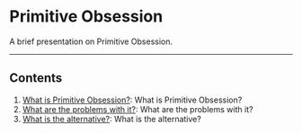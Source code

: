 <!-- .slide: data-background="#E6F7FF" -->

# Primitive Obsession <!-- .element: class="r-fit-text" -->

A brief presentation on Primitive Obsession. <!-- .element: class="r-fit-text" -->

---

## Contents

1. [What is Primitive Obsession?](#/01_whatisit): What is Primitive Obsession?
2. [What are the problems with it?](#/02_0_problems): What are the problems with it?
3. [What is the alternative?](#/03_0_solution): What is the alternative?
